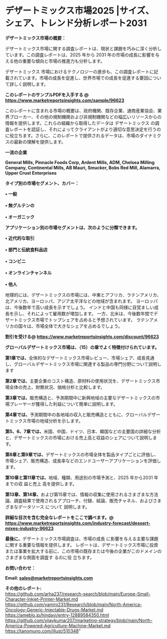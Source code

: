 # デザートミックス市場2025 |サイズ、シェア、トレンド分析レポート2031

<strong><b>デザートミックス市場の概要：</b></strong>

デザートミックス市場に関する調査レポートは、現状と課題を巧みに深く分析しています。この調査レポートは、2025 年から 2031 年の市場の成長に影響を与える他の重要な傾向と市場の推進力も分析します。

デザートミックス 市場におけるテクノロジーの進歩も、この調査レポートに記載されています。市場の成長を促進し、世界市場での成長を促進する要因について詳しく説明します。

<strong>このレポートのサンプルPDFを入手する @ <a href=https://www.marketreportsinsights.com/sample/96623>https://www.marketreportsinsights.com/sample/96623</a></strong>

このレポートに含まれる市場の概要は、政府機関、既存企業、通商産業協会、業界ブローカー、その他の規制機関および非規制機関などの幅広いリソースからの情報を提供します。これらの組織から取得したデータは デザートミックス の調査レポートを認証し、それによってクライアントがより適切な意思決定を行うのに役立ちます。さらに、このレポートで提供されるデータは、市場のダイナミクスの最新の理解を提供します。

<strong>一流の企業</strong>

<strong><b>General Mills, Pinnacle Foods Corp, Ardent Mills, ADM, Chelsea Milling Company, Continental Mills, AB Mauri, Smucker, Bobs Red Mill, Alamarra, Upper Crust Enterprises</b></strong>

<strong><b>タイプ別の市場セグメント、カバー：</b></strong>

<strong>• 一般<br><br>• 無グルテンの<br><br>• オーガニック</strong>

<strong><b>アプリケーション別の市場セグメントは、次のように分類できます。</b></strong>

<strong>• 近代的な取引<br><br>• 部門と伝統食料品店<br><br>• コンビニ<br><br>• オンラインチャンネル<br><br>• 他人</strong>

 地理的には、デザートミックスの市場には、中東とアフリカ、ラテンアメリカ、北アメリカ、ヨーロッパ、アジア太平洋などの地域が含まれます。 ヨーロッパは、今後数年で高い成長を示すでしょう。 インドと中国も同様に目覚ましい成長を示し、それによって雇用数が増加します。 一方、北米は、今後数年間でデザートミックス市場でトップシェアを占めると予想されています。 ラテンアメリカの国々は、市場全体で大きなシェアを占めるでしょう。

<strong>割引を受ける@ <a href=https://www.marketreportsinsights.com/discount/96623>https://www.marketreportsinsights.com/discount/96623</a></strong>

<strong><b>グローバルデザートミックス市場は、（15）の章でよく特徴付けられています。</b></strong>

<strong><b>第</b></strong><strong><b>1章では、</b></strong>全体的なデザートミックス市場レビュー、市場シェア、成長見通し、グローバルデザートミックス市場に関連する製品の専門分野について説明します

<strong><b>第2章では、</b></strong>主要企業のコスト構造、原材料の使用状況を、デザートミックス市場全体の売上、財務状況、価格分析と比較します。

<strong><b>第3章では、</b></strong>販売構造と、予測期間中に新興地域の主要なデザートミックスの市場プレーヤーが獲得した利益について簡単に説明します。

<strong><b>第4章では、</b></strong>予測期間中の各地域の収入と販売構造とともに、グローバルデザートミックス市場の地域分析を示します。

<strong><b>第5、6、7章では、</b></strong>米国、中国、ドイツ、日本、韓国などの主要国の詳細な分析と、デザートミックスの市場における売上高と収益のシェアについて説明します。

<strong><b>第8章と第9章では、</b></strong>デザートミックスの市場全体を製品タイプごとに評価し、市場シェア、販売構造、成長率などのエンドユーザーアプリケーションを評価します。

<strong><b>第10章と第11章では、</b></strong>地域、種類、用途別の市場予測と、2025 年から2031 年までの収 益と売上 高を提供します。

<strong><b>第13章、第14章、</b></strong>および第15章では、情報の収集に使用されるさまざまな方法論、調査結果で使用されるアプローチ、付録、結論、販売チャネル、およびさまざまなデータソース について 説明します。

<strong>詳細な目次を含む完全なレポートをここで調べます。@ <a href=https://www.marketreportsinsights.com/industry-forecast/dessert-mixes-industry-96623>https://www.marketreportsinsights.com/industry-forecast/dessert-mixes-industry-96623</a></strong>

<strong><b>最後に、</b></strong>デザートミックス市場調査は、市場の成長 に影響を</a>与える主要な課題に関する重要な情報を提供します。 レポートは、デザートミックス市場に投資または事業を拡大する前に、この市場の既存または今後の企業がこのドメインのさまざまな側面を調査す るのに役 立ちます。

<strong><b>お問い合わせ：</b></strong>

<strong>Email: </strong><a href=mailto:sales@marketreportsinsights.com><strong>sales@marketreportsinsights.com</strong></a>

<strong>その他のレポート:</strong>
<br>
<a href=https://github.com/arha237/research-search/blob/main/Europe-Small-Character-Inkjet-Printer-Market.md>https://github.com/arha237/research-search/blob/main/Europe-Small-Character-Inkjet-Printer-Market.md</a>
<br>
<a href=https://github.com/yamini231/Research/blob/main/North-America-Oncology-Generic-Injectable-Drugs-Market.md>https://github.com/yamini231/Research/blob/main/North-America-Oncology-Generic-Injectable-Drugs-Market.md</a>
<br>
<a href=https://ameblo.jp/hindavi/entry-12889584350.html>https://ameblo.jp/hindavi/entry-12889584350.html</a>
<br>
<a href=https://github.com/vijaykumar207/marketing-strategy/blob/main/North-America-Powered-Agriculture-Machine-Market.md>https://github.com/vijaykumar207/marketing-strategy/blob/main/North-America-Powered-Agriculture-Machine-Market.md</a>
<br>
<a href=https://tanomuno.com/illust/510348>https://tanomuno.com/illust/510348</a>"
